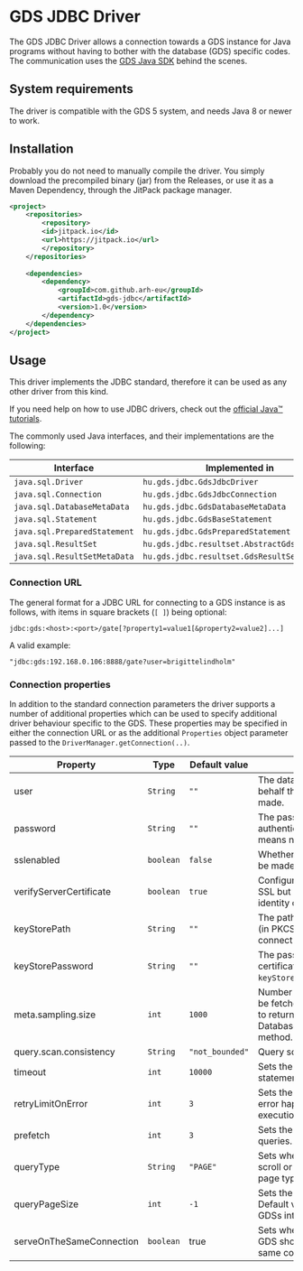 # GDS JDBC Driver

The GDS JDBC Driver allows a connection towards a GDS instance for Java programs without having to bother with the database (GDS) specific codes. The communication uses the [GDS Java SDK](http://github.com/arh-eu/gds-java-sdk) behind the scenes.

## System requirements

The driver is compatible with the GDS 5 system, and needs Java 8 or newer to work.

## Installation

Probably you do not need to manually compile the driver. You simply download the precompiled binary (jar) from the Releases, or use it as a Maven Dependency, through the JitPack package manager.

```xml
<project>
    <repositories>
        <repository>
        <id>jitpack.io</id>
        <url>https://jitpack.io</url>
        </repository>
    </repositories>
    
    <dependencies>
        <dependency>
            <groupId>com.github.arh-eu</groupId>
            <artifactId>gds-jdbc</artifactId>
            <version>1.0</version>
        </dependency>
    </dependencies>
</project>
```

## Usage

This driver implements the JDBC standard, therefore it can be used as any other driver from this kind.

If you need help on how to use JDBC drivers, check out the [official Java™ tutorials](https://docs.oracle.com/javase/tutorial/jdbc/).

The commonly used Java interfaces, and their implementations are the following:

| Interface | Implemented in |
| --- | --- |
| `java.sql.Driver` | `hu.gds.jdbc.GdsJdbcDriver` |
| `java.sql.Connection` | `hu.gds.jdbc.GdsJdbcConnection` |
| `java.sql.DatabaseMetaData` | `hu.gds.jdbc.GdsDatabaseMetaData` |
| `java.sql.Statement` | `hu.gds.jdbc.GdsBaseStatement` |
| `java.sql.PreparedStatement` | `hu.gds.jdbc.GdsPreparedStatement` |
| `java.sql.ResultSet` | `hu.gds.jdbc.resultset.AbstractGdsResultSet` |
| `java.sql.ResultSetMetaData` | `hu.gds.jdbc.resultset.GdsResultSetMetaData` |

 ### Connection URL
 The general format for a JDBC URL for connecting to a GDS instance is as follows, with items in square brackets (`[ ]`) being optional:
 
 ```
 jdbc:gds:<host>:<port>/gate[?property1=value1[&property2=value2]...]
 ```
 
 A valid example:
 
 ```
"jdbc:gds:192.168.0.106:8888/gate?user=brigittelindholm"
```
 

 ### Connection properties
 
 In addition to the standard connection parameters the driver supports a number of additional properties which can be used to specify additional driver behaviour specific to the GDS. These properties may be specified in either the connection URL or as the additional `Properties` object parameter passed to the `DriverManager.getConnection(..)`.

| Property | Type | Default value | Description |
| --- | --- | --- | --- |
| user | `String` | `""` | The database user on whose behalf the connection is being made. |
| password | `String` | `""` | The password used for password authentication. Leaving it empty means no auth. will be used. |
| sslenabled | `boolean` | `false` | Whether the connection should be made over SSL. |
| verifyServerCertificate | `boolean` | `true` | Configure a connection that uses SSL but does not verify the identity of the server. |
| keyStorePath | `String` | `""` | The path to the user certificate (in PKCS12 format) used to connect via TLS authentication. |
| keyStorePassword | `String` | `""` | The password of the user certificate specified by the `keyStorePath` property. |
| meta.sampling.size | `int` | `1000` | Number of documents that will be fetched per collection in order to return meta information from DatabaseMetaData.getColumns() method. |
| query.scan.consistency | `String` | `"not_bounded"` | Query scan consistency. |
| timeout | `int` | `10000` | Sets the timeout used for the statements in milliseconds. |
| retryLimitOnError | `int` | `3` | Sets the limit for retries if any error happens during the execution of the statement. |
| prefetch | `int` | `3` | Sets the number of prefetch on queries. |
| queryType | `String` | `"PAGE"` | Sets whether to use types of scroll or page. Default value is page type. |
| queryPageSize | `int` | `-1` | Sets the page size of the queries. Default value is -1 to use the GDSs internal settings. |
| serveOnTheSameConnection | `boolean` | true | Sets whether the reply from the GDS should be served on the same connection as the login. |
